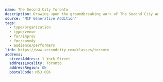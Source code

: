 ```yaml
---
name: The Second City Toronto
description: Drawing upon the groundbreaking work of The Second City and the many legendary performers who have played on its stages, we have become the largest school of improvisation and sketch comedy in the world. We welcome amateurs looking to try something new, and advanced players looking to hone their craft. Whether you're a business professional looking to improve your presentation skills or a student looking to meet new friends, The Second City Training Center is the place to be. We offer improv classes, acting classes, writing classes, and more.
source: "MCP Generative Addition"
tags:
  - type/organization
  - type/venue
  - for/improv
  - for/comedy
  - audience/performers
link: https://www.secondcity.com/classes/toronto
address:
  streetAddress: 1 York Street
  addressLocality: Toronto
  addressRegion: ON
  postalCode: M5J 0B6
---
```


